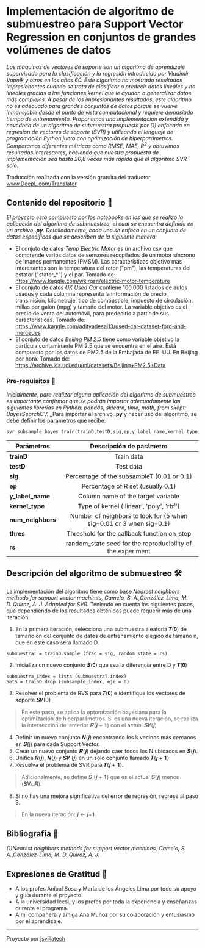 # Implementación de algoritmo de submuestreo para Support Vector Regression en conjuntos de grandes volúmenes de datos​

_Las máquinas de vectores de soporte son un algoritmo de aprendizaje supervisado para la clasificación y la regresión introducido por Vladimir Vapnik y otros en los años 60. Este algoritmo ha mostrado resultados impresionantes cuando se trata de clasificar o predecir datos lineales y no lineales gracias a las funciones kernel que le ayudan a generalizar datos más complejos. A pesar de los impresionantes resultados, este algoritmo no es adecuado para grandes conjuntos de datos porque se vuelve inmanejable desde el punto de vista computacional y requiere demasiado tiempo de entrenamiento. Proponemos una implementación extendida y novedosa de un algoritmo de submuestra propuesto por (1) enfocado en regresión de vectores de soporte (SVR) y utilizando el lenguaje de programación Python junto con optimización de hiperparámetros. Comparamos diferentes métricas como RMSE, MAE, $R^2$ y obtuvimos resultados interesantes, haciendo que nuestra propuesta de implementación sea hasta 20,8 veces más rápida que el algoritmo SVR solo._

Traducción realizada con la versión gratuita del traductor www.DeepL.com/Translator

## Contenido del repositorio 📌

_El proyecto está compuesto por los notebooks en los que se realizó la aplicación del algoritmo de submuestreo, el cual se encuentra definido en un archivo _**.py**_. Detalladamente, cada uno se enfoca en un conjunto de datos específicos que se describen de la siguiente manera:_

- El conjuto de datos _Temp Electric Motor_ es un archivo csv que comprende varios datos de sensores recopilados de un motor síncrono de imanes permanentes (PMSM). Las características objetivo más interesantes son la temperatura del rotor ("pm"), las temperaturas del estator ("stator_*") y el par.
    Tomado de: <https://www.kaggle.com/wkirgsn/electric-motor-temperature>
- El conjuto de datos _UK Used Car_ contiene 100.000 listados de autos usados y cada columna representa la información de precio, transmisión, kilometraje, tipo de combustible, impuesto de circulación, millas por galón (mpg) y tamaño del motor. La variable objetivo es el precio de venta del automóvil, para predecirlo a partir de sus características.
    Tomado de: <https://www.kaggle.com/adityadesai13/used-car-dataset-ford-and-mercedes>
- El conjuto de datos _Beijing PM 2.5_ tiene como variable objetivo la partícula contaminante PM 2.5 que se encuentra en el aire. Está compuesto por los datos de PM2.5 de la Embajada de EE. UU. En Beijing por hora.
    Tomado de: <https://archive.ics.uci.edu/ml/datasets/Beijing+PM2.5+Data>
    

### Pre-requisitos 🔧

_Inicialmente, para realizar alguna aplicación del algoritmo de submuestreo es importante confirmar que se podrán importar adecuadamente las siguientes librerias en Python: pandas, sklearn, time, math, from skopt: BayesSearchCV._
_Para importar el archivo **.py** y hacer uso del algoritmo, se debe definir los parámetros que recibe: 
```
svr_subsample_bayes_train(trainD,testD,sig,ep,y_label_name,kernel_type,num_neighbors,thres,rs=45)
```

|  Parámetros      | Descripción de parámetro |
| -----------------|:-------------:|
| **trainD**       | Train data     |
| **testD**        | Test data     |
| **sig**          | Percentage of the subsampleT (0.01 or  0.1)   |
| **ep**           | Percentage of R set (usually 0.1)    |
| **y_label_name** | Column name of the target variable     |
| **kernel_type**  | Type of kernel ('linear', 'poly', 'rbf')   |
| **num_neighbors**| Number of neighbors to look for (5 when sig=0.01 or 3 when sig=0.1)     |
| **thres**        | Threshold for the callback function on_step     |
| **rs**           | random_state seed for the reproducibility of the experiment   |

## Descripción del algoritmo de submuestreo 🛠️

La implementación del algoritmo tiene como base _Nearest neighbors methods for support vector machines, Camelo, S. A.,González-Lima, M. D.,Quiroz, A. J. Adapted for SVR._ Teniendo en cuenta los siguientes pasos, que dependiendo de los resultados obtenidos puede requerir más de una iteración:

1. En la primera iteración, selecciona una submuestra aleatoria 𝑻(𝟎) de tamaño δn del conjunto de datos de entrenamiento elegido de tamaño n, que en este caso será llamado D.
```
submuestraT = trainD.sample (frac = sig, random_state = rs)
```
2. Inicializa un nuevo conjunto 𝑺(𝟎) que sea la diferencia entre D y 𝑻(𝟎)

```
submuestra_index = lista (submuestraT.index)
SetS = trainD.drop (subsample_index, eje = 0)
```
3. Resolver el problema de RVS para 𝑻(𝟎) e identifique los vectores de soporte 𝑺𝑽(0)
> En este paso, se aplica la optomización bayesiana para la optimización de hiperparámetros. 
> Si es una nueva iteración, se realiza la intersección del anterior 𝑹(𝒋 − 𝟏) con el actual 𝑺𝑽(𝒋)
4. Definir un nuevo conjunto 𝑵(𝒋) encontrando los k vecinos más cercanos en 𝑺(j) para cada Support Vector.
5. Crear un nuevo conjunto 𝑹(𝒋) dejando caer todos los N ubicados en 𝑺(𝒋).
6. Unifica 𝑹(𝒋), 𝑵(𝒋) y 𝑺𝑽 (𝒋) en un solo conjunto llamado 𝑻(𝒋 + 𝟏).
7. Resuelva el problema de SVR para 𝑻(𝒋 + 𝟏).
> Adicionalmente, se define 𝑺 (𝒋 + 𝟏) que es el actual 𝑺(𝒋) menos (𝐒𝐕∪𝑹).
8. Si no hay una mejora significativa del error de regresión, regrese al paso 3.
> En la nueva iteración: 𝒋 ← 𝒋+𝟏 

## Bibliografía 📖

_(1)Nearest neighbors methods for support vector machines, Camelo, S. A.,González-Lima, M. D.,Quiroz, A. J._


## Expresiones de Gratitud 🎁

* A los profes Aníbal Sosa y María de los Ángeles Lima por todo su apoyo y guía durante el proyecto.
* A la universidad Icesi, y los profes por toda la experiencia y enseñanzas durante el programa.
* A mi compañera y amiga Ana Muñoz por su colaboración y entusiasmo por el aprendizaje.



---
Proyecto por [jsvillatech](https://github.com/jsvillatech)
